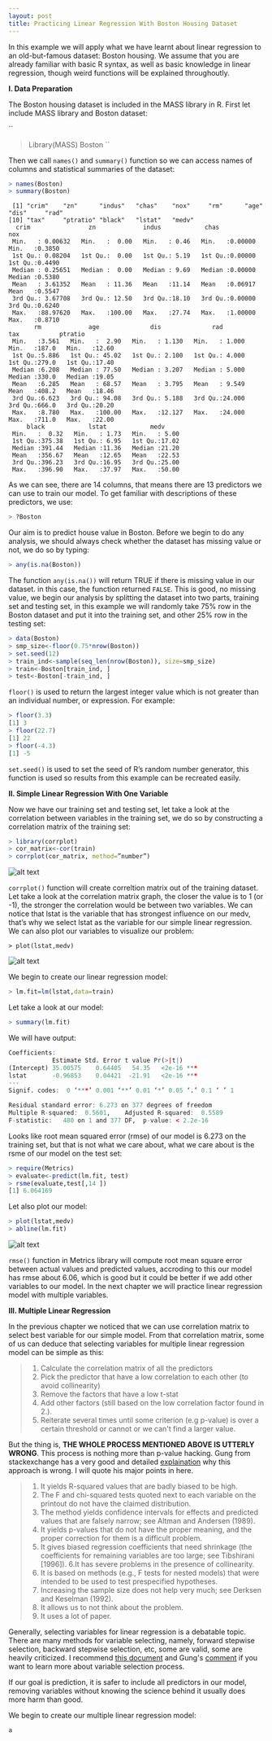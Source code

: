 ```yaml
---
layout: post
title: Practicing Linear Regression With Boston Housing Dataset
---
```


In this example we will apply what we have learnt about linear regression to an old-but-famous dataset: Boston housing. We assume that you are already familiar with basic R syntax, as well as basic knowledge in linear regression, though weird functions will be explained throughoutly.

**I. Data Preparation**

The Boston housing dataset is included in the MASS library in R. First let include MASS library and Boston dataset:

``
> Library(MASS)
> Boston
``

Then we call ```names()``` and ```summary()```  function so we can access names of columns and statistical summaries of the dataset:
```R
> names(Boston)
> summary(Boston)
```
```
 [1] "crim"    "zn"      "indus"   "chas"    "nox"     "rm"      "age"     "dis"     "rad"    
[10] "tax"     "ptratio" "black"   "lstat"   "medv"
  crim                zn             indus            chas              nox        
 Min.   : 0.00632   Min.   :  0.00   Min.   : 0.46   Min.   :0.00000   Min.   :0.3850  
 1st Qu.: 0.08204   1st Qu.:  0.00   1st Qu.: 5.19   1st Qu.:0.00000   1st Qu.:0.4490  
 Median : 0.25651   Median :  0.00   Median : 9.69   Median :0.00000   Median :0.5380  
 Mean   : 3.61352   Mean   : 11.36   Mean   :11.14   Mean   :0.06917   Mean   :0.5547  
 3rd Qu.: 3.67708   3rd Qu.: 12.50   3rd Qu.:18.10   3rd Qu.:0.00000   3rd Qu.:0.6240  
 Max.   :88.97620   Max.   :100.00   Max.   :27.74   Max.   :1.00000   Max.   :0.8710  
       rm             age              dis              rad              tax           ptratio     
 Min.   :3.561   Min.   :  2.90   Min.   : 1.130   Min.   : 1.000   Min.   :187.0   Min.   :12.60  
 1st Qu.:5.886   1st Qu.: 45.02   1st Qu.: 2.100   1st Qu.: 4.000   1st Qu.:279.0   1st Qu.:17.40  
 Median :6.208   Median : 77.50   Median : 3.207   Median : 5.000   Median :330.0   Median :19.05  
 Mean   :6.285   Mean   : 68.57   Mean   : 3.795   Mean   : 9.549   Mean   :408.2   Mean   :18.46  
 3rd Qu.:6.623   3rd Qu.: 94.08   3rd Qu.: 5.188   3rd Qu.:24.000   3rd Qu.:666.0   3rd Qu.:20.20  
 Max.   :8.780   Max.   :100.00   Max.   :12.127   Max.   :24.000   Max.   :711.0   Max.   :22.00  
     black            lstat            medv      
 Min.   :  0.32   Min.   : 1.73   Min.   : 5.00  
 1st Qu.:375.38   1st Qu.: 6.95   1st Qu.:17.02  
 Median :391.44   Median :11.36   Median :21.20  
 Mean   :356.67   Mean   :12.65   Mean   :22.53  
 3rd Qu.:396.23   3rd Qu.:16.95   3rd Qu.:25.00  
 Max.   :396.90   Max.   :37.97   Max.   :50.00  
```
As we can see, there are 14 columns, that means there are 13 predictors we can use to train our model. To get familiar with descriptions of these predictors, we use:
```R
> ?Boston        
``` 
Our aim is to predict house value in Boston. Before we begin to do any analysis, we should always check whether the dataset has missing value or not, we do so by typing:
```R
> any(is.na(Boston))  
``` 
The function ```any(is.na())``` will return TRUE if there is missing value in our dataset. in this case, the function returned ```FALSE```. This is good, no missing value, we begin our analysis by splitting the dataset into two parts, training set and testing set, in this example we will randomly take 75% row in the Boston dataset and put it into the training set, and other 25% row in the testing set:
```R
> data(Boston)
> smp_size<-floor(0.75*nrow(Boston))
> set.seed(12)
> train_ind<-sample(seq_len(nrow(Boston)), size=smp_size)
> train<-Boston[train_ind, ]
> test<-Boston[-train_ind, ]
``` 
```floor()``` is used to return the largest integer value which is not greater than an individual number, or expression. For example:
```R
> floor(3.3)
[1] 3
> floor(22.7)
[1] 22
> floor(-4.3)
[1] -5
``` 
```set.seed()``` is used to set the seed of R’s random number generator, this function is used so results from this example can be recreated easily. 

**II. Simple Linear Regression With One Variable**

Now we have our training set and testing set, let take a look at the correlation between variables in the training set, we do so by constructing a correlation matrix of the training set:
```R
> library(corrplot)
> cor_matrix<-cor(train)
> corrplot(cor_matrix, method=”number”)
``` 
![alt text][logo]

[logo]: http://howilearnstatistics.github.io/images/boston-housing-dataset-1.png "Correlation Matrix"

```corrplot()``` function will create correltion matrix out of the training dataset. Let take a look at the correlation matrix graph, the closer the value is to 1 (or -1), the stronger the correlation would be between two variables. We can notice that lstat is the variable that has strongest influence on our medv, that’s why we select lstat as the variable for our simple linear regression. We can also plot our variables to visualize our problem:
```
> plot(lstat,medv)
```
![alt text][logo2]

[logo2]: http://howilearnstatistics.github.io/images/boston-housing-dataset-2.png "lstat-medv graph"

We begin to create our linear regression model:
```R
> lm.fit=lm(lstat,data=train)
``` 
Let take a look at our model:
```R
> summary(lm.fit)
``` 
We will have output:
```R
Coefficients:
            Estimate Std. Error t value Pr(>|t|)    
(Intercept) 35.00575    0.64405   54.35   <2e-16 ***
lstat       -0.96853    0.04421  -21.91   <2e-16 ***
---
Signif. codes:  0 ‘***’ 0.001 ‘**’ 0.01 ‘*’ 0.05 ‘.’ 0.1 ‘ ’ 1

Residual standard error: 6.273 on 377 degrees of freedom
Multiple R-squared:  0.5601,	Adjusted R-squared:  0.5589 
F-statistic:   480 on 1 and 377 DF,  p-value: < 2.2e-16
``` 
Looks like root mean squared error (rmse) of our model is 6.273 on the training set, but that is not what we care about, what we care about is the rsme of our model on the test set:
```R
> require(Metrics)
> evaluate<-predict(lm.fit, test) 
> rsme(evaluate,test[,14 ])
[1] 6.064169
``` 
Let also plot our model:
```R
> plot(lstat,medv)
> abline(lm.fit)
```
![alt text][logo3]

[logo3]: http://howilearnstatistics.github.io/images/boston-housing-dataset-3.png "lm.fit graph"

```rmse()``` function in Metrics library will compute root mean square error between actual values and predicted values, accroding to this our model has rmse about 6.06, which is good but it could be better if we add other variables to our model. In the next chapter we will practice linear regression model with multiple variables. 

**III. Multiple Linear Regression**

In the previous chapter we noticed that we can use correlation matrix to select best variable for our simple model. From that correlation matrix, some of us can deduce that selecting variables for multiple linear regression model can be simple as this:

> 1. Calculate the correlation matrix of all the predictors
> 2. Pick the predictor that have a low correlation to each other (to avoid collinearity)
> 3. Remove the factors that have a low t-stat
> 4. Add other factors (still based on the low correlation factor found in 2.).
> 5. Reiterate several times until some criterion (e.g p-value) is over a certain threshold or cannot or we can't find a larger value.

But the thing is, **THE WHOLE PROCESS MENTIONED ABOVE IS UTTERLY WRONG**. This process is nothing more than p-value hacking. Gung from stackexchange has a very good and detailed [explaination](https://stats.stackexchange.com/questions/20836/algorithms-for-automatic-model-selection/20856#20856) why this approach is wrong. I will quote his major points in here.

> 1. It yields R-squared values that are badly biased to be high.
> 2. The F and chi-squared tests quoted next to each variable on the printout do not have the claimed distribution.
> 3. The method yields confidence intervals for effects and predicted values that are falsely narrow; see Altman and Andersen (1989).
> 4. It yields p-values that do not have the proper meaning, and the proper correction for them is a difficult problem.
> 5. It gives biased regression coefficients that need shrinkage (the coefficients for remaining variables are too large; see Tibshirani [1996]).
> 6.It has severe problems in the presence of collinearity.
> 7. It is based on methods (e.g., F tests for nested models) that were intended to be used to test prespecified hypotheses.
> 8. Increasing the sample size does not help very much; see Derksen and Keselman (1992).
> 9. It allows us to not think about the problem.
> 10. It uses a lot of paper.

Generally, selecting variables for linear regression is a debatable topic. There are many methods for variable selecting, namely, forward stepwise selection, backward stepwise selection, etc, some are valid, some are heavily criticized. I recommend [this document](https://www.stat.cmu.edu/~cshalizi/mreg/15/lectures/26/lecture-26.pdf) and Gung's [comment](https://stats.stackexchange.com/questions/20836/algorithms-for-automatic-model-selection/20856#20856) if you want to learn more about variable selection process.       

If our goal is prediction, it is safer to include all predictors in our model, removing variables without knowing the science behind it usually does more harm than good. 

We begin to create our multiple linear regression model:

`
a
`
